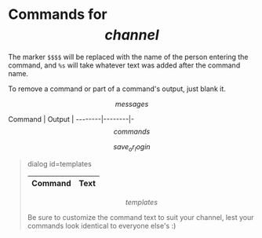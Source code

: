 # Commands for $$channel$$

The marker `$$$$` will be replaced with the name of the person entering the
command, and `%s` will take whatever text was added after the command name.

To remove a command or part of a command's output, just blank it.

$$messages$$

Command | Output |
--------|--------|-
$$commands$$

$$save_or_login$$

> dialog id=templates
>
> Command | Text
> --------|------
> $$templates$$
>
> Be sure to customize the command text to suit your channel, lest your commands
> look identical to everyone else's :)

<script>
document.querySelectorAll("button").forEach(btn => btn.onclick = e => {
	const inp = document.createElement("input");
	inp.name = e.currentTarget.name;
	inp.size = 200;
	const parent = e.currentTarget.parentElement;
	parent.removeChild(e.currentTarget);
	parent.appendChild(document.createElement("br"));
	parent.appendChild(inp);
});
document.getElementById("examples").onclick = e => {
	e.preventDefault();
	document.getElementById("templates").showModal();
};
document.querySelectorAll("#templates tbody tr").forEach(tr => tr.onclick = e => {
	document.getElementById("templates").close();
	const [cmd, text] = e.currentTarget.children;
	document.forms[0].newcmd_name.value = cmd.innerText;
	document.forms[0].newcmd_resp.value = text.innerText;
});

//Compat shim lifted from Mustard Mine
//For browsers with only partial support for the <dialog> tag, add the barest minimum.
//On browsers with full support, there are many advantages to using dialog rather than
//plain old div, but this way, other browsers at least have it pop up and down.
document.querySelectorAll("dialog").forEach(dlg => {
	if (!dlg.showModal) dlg.showModal = function() {this.style.display = "block";}
	if (!dlg.close) dlg.close = function() {this.style.removeProperty("display");}
});
</script>

<style>
#templates tbody tr:nth-child(odd) {
	background: #eef;
	cursor: pointer;
}

#templates tbody tr:nth-child(even) {
	background: #eff;
	cursor: pointer;
}

#templates tbody tr:hover {
	background: #ff0;
}
</style>
